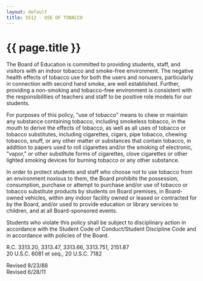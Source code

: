 ```yaml
---
layout: default
title: 5512 - USE OF TOBACCO
---
```


{{ page.title }}
================

The Board of Education is committed to providing students, staff, and
visitors with an indoor tobacco and smoke-free environment. The negative
health effects of tobacco use for both the users and nonusers,
particularly in connection with second hand smoke, are well established.
Further, providing a non-smoking and tobacco-free environment is
consistent with the responsibilities of teachers and staff to be
positive role models for our students.

For purposes of this policy, "use of tobacco" means to chew or maintain
any substance containing tobacco, including smokeless tobacco, in the
mouth to derive the effects of tobacco, as well as all uses of tobacco
or tobacco substitutes, including cigarettes, cigars, pipe tobacco,
chewing tobacco, snuff, or any other matter or substances that contain
tobacco, in addition to papers used to roll cigarettes and/or the
smoking of electronic, "vapor," or other substitute forms of cigarettes,
clove cigarettes or other lighted smoking devices for burning tobacco or
any other substance.

In order to protect students and staff who choose not to use tobacco
from an environment noxious to them, the Board prohibits the possession,
consumption, purchase or attempt to purchase and/or use of tobacco or
tobacco substitute products by students on Board premises, in
Board-owned vehicles, within any indoor facility owned or leased or
contracted for by the Board, and/or used to provide education or library
services to children, and at all Board-sponsored events.

Students who violate this policy shall be subject to disciplinary action
in accordance with the Student Code of Conduct/Student Discipline Code
and in accordance with policies of the Board.

R.C. 3313.20, 3313.47, 3313.66, 3313.751, 2151.87\
 20 U.S.C. 6081 et seq., 20 U.S.C. 7182

Revised 8/23/88\
 Revised 6/28/11
